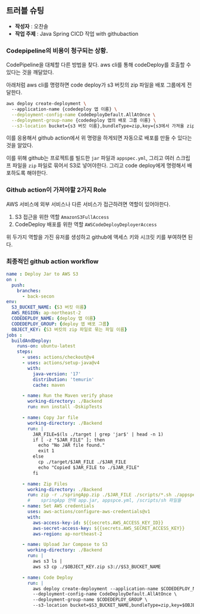 ## 트러블 슈팅
- **작성자** : 오찬솔
- **작업 주제** : Java Spring CICD 작업 with githubaction

### Codepipeline의 비용이 청구되는 상황.

CodePipeline을 대체할 다른 방법을 찾다.
aws cli를 통해 codeDeploy를 호출할 수 있다는 것을 깨달았다.

아래처럼 aws cli를 명령하면 code deploy가 s3 버킷의 zip 파일을 배포 그룹에게 전달한다.

```sh
aws deploy create-deployment \                      
  --application-name {codedeploy 앱 이름} \
  --deployment-config-name CodeDeployDefault.AllAtOnce \
  --deployment-group-name {codedeploy 앱의 배포 그룹 이름} \
  --s3-location bucket={s3 버킷 이름},bundleType=zip,key={s3에서 가져올 zip 파일}
```

이를 응용해서 github action에서 위 명령을 하게되면 자동으로 배포를 만들 수 있다는 것을 알았다.

이를 위해 github는 프로젝트를 빌드한 `jar` 파일과 `appspec.yml`, 그리고 여러 스크립프 파일을 `zip` 파일로 묶어서 S3로 넣어야한다. 그리고 code deploy에게 명령해서 배포하도록 해야한다.

### Github action이 가져야할 2가지 Role

AWS 서비스에 외부 서비스나 다른 서비스가 접근하려면 역할이 있어야한다.

1. S3 접근을 위한 역할 `AmazonS3FullAccess`
2. CodeDeploy 배포를 위한 역할 `AWSCodeDeployDeployerAccess`

위 두가지 역할을 가진 유저를 생성하고 github에 액세스 키와 시크릿 키를 부여하면 된다.

### 최종적인 github action workflow

```yaml
name : Deploy Jar to AWS S3
on :
  push:
    branches:
      - back-secon
env:
  S3_BUCKET_NAME: {S3 버킷 이름}
  AWS_REGION: ap-northeast-2
  CODEDEPLOY_NAME: {deploy 앱 이름}
  CODEDEPLOY_GROUP: {deploy 앱 배포 그룹}
  OBJECT_KEY: {S3 버킷의 zip 파일로 묶는 파일 이름}
jobs :
  buildAndDeploy:
    runs-on: ubuntu-latest
    steps:
      - uses: actions/checkout@v4
      - uses: actions/setup-java@v4
        with:
          java-version: '17'
          distribution: 'temurin'
          cache: maven

      - name: Run the Maven verify phase
        working-directory: ./Backend
        run: mvn install -DskipTests

      - name: Copy Jar file
        working-directory: ./Backend
        run: |
          JAR_FILE=$(ls ./target | grep 'jar$' | head -n 1)
          if [ -z "$JAR_FILE" ]; then
            echo "No JAR file found."
            exit 1
          else
            cp ./target/$JAR_FILE ./$JAR_FILE
            echo "Copied $JAR_FILE to ./$JAR_FILE"
          fi

      - name: Zip Files
        working-directory: ./Backend
        run: zip -r ./springApp.zip ./$JAR_FILE ./scripts/*.sh ./appspec.yml
        #    springApp 안에 app.jar, appspce.yml, /scripts/sh 파일들
      - name: Set AWS credentials
        uses: aws-actions/configure-aws-credentials@v1
        with:
          aws-access-key-id: ${{secrets.AWS_ACCESS_KEY_ID}}
          aws-secret-access-key: ${{secrets.AWS_SECRET_ACCESS_KEY}}
          aws-region: ap-northeast-2

      - name: Upload Jar Compose to S3
        working-directory: ./Backend
        run: |
          aws s3 ls |
          aws s3 cp ./$OBJECT_KEY.zip s3://$S3_BUCKET_NAME

      - name: Code Deploy
        run: |
          aws deploy create-deployment --application-name $CODEDEPLOY_NAME \
          --deployment-config-name CodeDeployDefault.AllAtOnce \
          --deployment-group-name $CODEDEPLOY_GROUP \
          --s3-location bucket=$S3_BUCKET_NAME,bundleType=zip,key=$OBJECT_KEY.zip


```